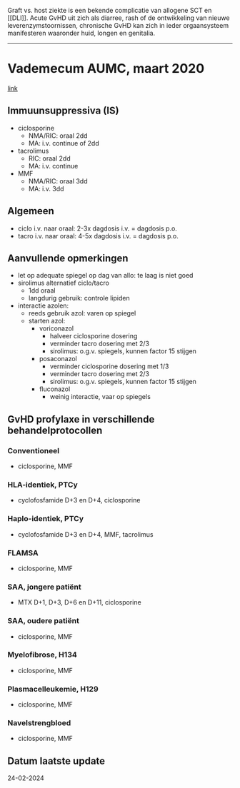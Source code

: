 Graft vs. host ziekte is een bekende complicatie van allogene SCT en [[DLI]]. Acute GvHD uit zich als diarree, rash of de ontwikkeling van nieuwe leverenzymstoornissen, chronische GvHD kan zich in ieder orgaansysteem manifesteren waaronder huid, longen en genitalia.
___
# Vademecum AUMC, maart 2020
[link](https://vademecum.hematologie.nl/artikelen/celtherapie/allosct/ia-profylaxe-gvhd/)
## Immuunsuppressiva (IS)
- ciclosporine
	- NMA/RIC: oraal 2dd
	- MA: i.v. continue of 2dd
- tacrolimus
	- RIC: oraal 2dd
	- MA: i.v. continue
- MMF
	- NMA/RIC: oraal 3dd
	- MA: i.v. 3dd
## Algemeen
- ciclo i.v. naar oraal: 2-3x dagdosis i.v. = dagdosis p.o.
- tacro i.v. naar oraal: 4-5x dagdosis i.v. = dagdosis p.o.
## Aanvullende opmerkingen
- let op adequate spiegel op dag van allo: te laag is niet goed
- sirolimus alternatief ciclo/tacro
	- 1dd oraal
	- langdurig gebruik: controle lipiden
- interactie azolen:
	- reeds gebruik azol: varen op spiegel
	- starten azol:
		- voriconazol
			- halveer ciclosporine dosering
			- verminder tacro dosering met 2/3
			- sirolimus: o.g.v. spiegels, kunnen factor 15 stijgen
		- posaconazol 
			- verminder ciclosporine dosering met 1/3
			- verminder tacro dosering met 2/3
			- sirolimus: o.g.v. spiegels, kunnen factor 15 stijgen
		- fluconazol
			- weinig interactie, vaar op spiegels
## GvHD profylaxe in verschillende behandelprotocollen
### Conventioneel
- ciclosporine, MMF
### HLA-identiek, PTCy
- cyclofosfamide D+3 en D+4, ciclosporine
### Haplo-identiek, PTCy
- cyclofosfamide D+3 en D+4, MMF, tacrolimus
### FLAMSA
- ciclosporine, MMF
### SAA, jongere patiënt
- MTX D+1, D+3, D+6 en D+11, ciclosporine
### SAA, oudere patiënt
- ciclosporine, MMF
### Myelofibrose, H134
- ciclosporine, MMF
### Plasmacelleukemie, H129
- ciclosporine, MMF
### Navelstrengbloed
- ciclosporine, MMF
## Datum laatste update
24-02-2024